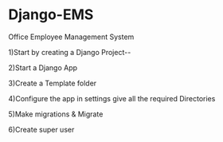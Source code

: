 # Django-EMS
Office Employee Management System


1)Start by creating a Django Project--

2)Start a Django App 

3)Create a Template folder

4)Configure the app in settings give all the required Directories

5)Make migrations & Migrate

6)Create super user
